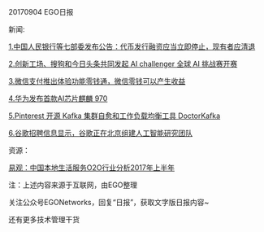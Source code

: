 20170904 EGO日报

新闻:

[1.中国人民银行等七部委发布公告：代币发行融资应当立即停止，现有者应清退](http://www.pbc.gov.cn/goutongjiaoliu/113456/113469/3374222/index.html)

[2.创新工场、搜狗和今日头条共同发起 AI challenger 全球 AI 挑战赛开赛](https://www.leiphone.com/news/201709/gaJZ3nBWZDdmoBw7.html)

[3.微信支付推出体验功能零钱通，微信零钱可以产生收益](https://www.ithome.com/html/it/324357.htm)

[4.华为发布首款AI芯片麒麟 970](http://tech.qq.com/a/20170902/196022.htm)

[5.Pinterest 开源 Kafka 集群自愈和工作负载均衡工具 DoctorKafka](https://news.cnblogs.com/n/577475/)

[6.谷歌招聘信息显示，谷歌正在北京组建人工智能研究团队](http://view.inews.qq.com/a/20170904A084OS00)

资源：

[易观：中国本地生活服务O2O行业分析2017年上半年](https://www.analysys.cn/analysis/8/detail/1000875/)

注：上述内容来源于互联网，由EGO整理

关注公众号EGONetworks，回复“日报”，获取文字版日报内容~

还有更多技术管理干货
